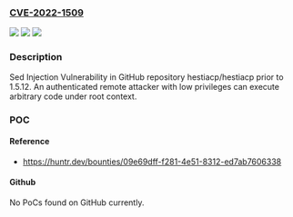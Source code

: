 ### [CVE-2022-1509](https://cve.mitre.org/cgi-bin/cvename.cgi?name=CVE-2022-1509)
![](https://img.shields.io/static/v1?label=Product&message=hestiacp%2Fhestiacp&color=blue)
![](https://img.shields.io/static/v1?label=Version&message=n%2Fa&color=blue)
![](https://img.shields.io/static/v1?label=Vulnerability&message=CWE-20%20Improper%20Input%20Validation&color=brighgreen)

### Description

Sed Injection Vulnerability in GitHub repository hestiacp/hestiacp prior to 1.5.12. An authenticated remote attacker with low privileges can execute arbitrary code under root context.

### POC

#### Reference
- https://huntr.dev/bounties/09e69dff-f281-4e51-8312-ed7ab7606338

#### Github
No PoCs found on GitHub currently.

